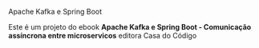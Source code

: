 Apache Kafka e Spring Boot

Este é um projeto do ebook **Apache Kafka e Spring Boot - Comunicação assíncrona entre microservicos** editora Casa do Código

